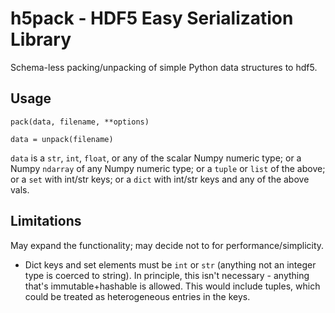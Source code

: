 # h5pack - HDF5 Easy Serialization Library

Schema-less packing/unpacking of simple Python data structures to hdf5.

## Usage

    pack(data, filename, **options)
    
    data = unpack(filename)

`data` is a `str`, `int`, `float`, or any of the scalar Numpy numeric type; or a Numpy `ndarray` of any Numpy numeric type; or a `tuple` or `list` of the above; or a `set` with int/str keys; or a `dict` with int/str keys and any of the above vals.

## Limitations

May expand the functionality; may decide not to for performance/simplicity.

- Dict keys and set elements must be `int` or `str` (anything not an integer type is coerced to string). In principle, this isn't necessary - anything that's immutable+hashable is allowed. This would include tuples, which could be treated as heterogeneous entries in the keys.
